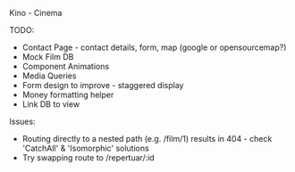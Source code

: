 Kino - Cinema

TODO:

- Contact Page - contact details, form, map (google or opensourcemap?)
- Mock Film DB
- Component Animations
- Media Queries
- Form design to improve - staggered display
- Money formatting helper
- Link DB to view

Issues:

- Routing directly to a nested path (e.g. /film/1) results in 404 - check 'CatchAll' & 'Isomorphic' solutions
- Try swapping route to /repertuar/:id
